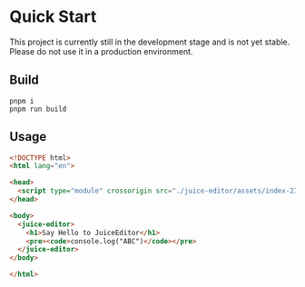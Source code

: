 # Quick Start

This project is currently still in the development stage and is not yet stable. Please do not use it in a production environment.

## Build

```shell
pnpm i
pnpm run build
```

## Usage

```html
<!DOCTYPE html>
<html lang="en">

<head>
  <script type="module" crossorigin src="./juice-editor/assets/index-23e26c6d.js"></script>
</head>

<body>
  <juice-editor>
    <h1>Say Hello to JuiceEditor</h1>
    <pre><code>console.log("ABC")</code></pre>
  </juice-editor>
</body>

</html>